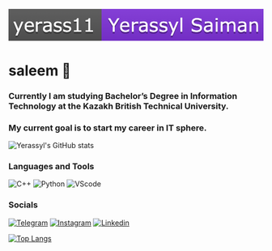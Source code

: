![Header](https://github.com/yerass11/yerass11/blob/main/assets/yerass.png)

# saleem 👋
### Currently I am studying Bachelor’s Degree in Information Technology at the Kazakh British Technical University.

### My current goal is to start my career in IT sphere.

![Yerassyl's GitHub stats](https://github-readme-stats.vercel.app/api?username=yerass11&show_icons=true&theme=radical)

### Languages and Tools
![C++](https://img.shields.io/badge/-C++-BC8F8F??style=for-the-badge&logo=C%2b%2b&logoColor=00BFFF)
![Python](https://img.shields.io/badge/-Python-BC8F8F??style=for-the-badge&logo=python)
![VScode](https://img.shields.io/badge/-VScode-BC8F8F??style=for-the-badge&logo=VisualStudiocode&logoColor=4169E1)

### Socials
[![Telegram](https://img.shields.io/badge/-Telegram-00BFFF??style=for-the-badge&logo=telegram&logoColor=000000)](https://t.me/yerass1ll)
[![Instagram](https://img.shields.io/badge/-Instagram-B4068E??style=for-the-badge&logo=instagram&logoColor=000000)](https://www.instagram.com/yerass1ll/?next=%2F)
[![Linkedin](https://img.shields.io/badge/-Linkedin-1E90FF??style=for-the-badge&logo=linkedin&logoColor=FFFFFF)](https://www.linkedin.com/in/erasyl-saiman-89367824b/)




[![Top Langs](https://github-readme-stats.vercel.app/api/top-langs/?username=yerass11&layout=compact)](https://github.com/yerass11/github-readme-stats)
